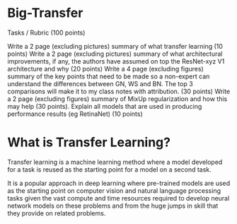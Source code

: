 # Big-Transfer

Tasks / Rubric (100 points)

Write a 2 page (excluding pictures) summary of what transfer learning (10 points)
Write a 2 page (excluding pictures) summary of what architectural improvements, if any, the authors have assumed on top the ResNet-xyz V1 architecture and why (20 points)
Write a 4 page (excluding figures) summary of the key points that need to be made so a non-expert can understand the differences between GN, WS and BN. The top 3 comparisons will make it to my class notes with attribution. (30 points)
Write a 2 page (excluding figures) summary of MixUp regularization and how this may help (30 points).
Explain all models that are used in producing performance results (eg RetinaNet) (10 points)


# What is Transfer Learning?
Transfer learning is a machine learning method where a model developed for a task is reused as the starting point for a model on a second task.

It is a popular approach in deep learning where pre-trained models are used as the starting point on computer vision and natural language processing tasks given the vast compute and time resources required to develop neural network models on these problems and from the huge jumps in skill that they provide on related problems.
